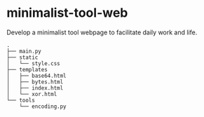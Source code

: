 # minimalist-tool-web
Develop a minimalist tool webpage to facilitate daily work and life.

```
.
├── main.py
├── static
│   └── style.css
├── templates
│   ├── base64.html
│   ├── bytes.html
│   ├── index.html
│   └── xor.html
└── tools
    └── encoding.py
```
